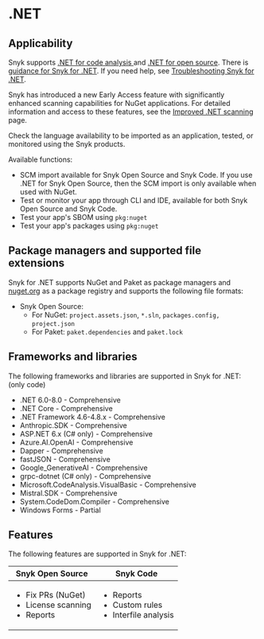 # .NET

## Applicability

Snyk supports [.NET for code analysis ](.net-for-code-analysis.md)and [.NET for open source](.net-for-open-source.md). There is [guidance for Snyk for .NET](guidance-for-snyk-for-.net.md). If you need help, see [Troubleshooting Snyk for .NET](troubleshooting-snyk-for-.net.md).

Snyk has introduced a new Early Access feature with significantly enhanced scanning capabilities for NuGet applications. For detailed information and access to these features, see the [Improved .NET scanning](improved-.net-scanning.md) page.&#x20;

Check the language availability to be imported as an application, tested, or monitored using the Snyk products.&#x20;

Available functions:

* SCM import available for Snyk Open Source and Snyk Code. If you use .NET for Snyk Open Source, then the SCM import is only available when used with NuGet.
* Test or monitor your app through CLI and IDE, available for both Snyk Open Source and Snyk Code.
* Test your app's SBOM using `pkg:nuget`
* Test your app's packages using `pkg:nuget`

## Package managers and supported file extensions

Snyk for .NET supports NuGet and Paket as package managers and [nuget.org](https://www.nuget.org/) as a package registry and supports the following file formats:

* Snyk Open Source:
  * For NuGet: `project.assets.json`, `*.sln`, `packages.config,` `project.json`
  * For Paket: `paket.dependencies` and `paket.lock`

## Frameworks and libraries

The following frameworks and libraries are supported in Snyk for .NET: (only code)

* .NET 6.0-8.0 - Comprehensive&#x20;
* .NET Core - Comprehensive&#x20;
* .NET Framework 4.6-4.8.x - Comprehensive&#x20;
* Anthropic.SDK - Comprehensive&#x20;
* ASP.NET 6.x (C# only) - Comprehensive&#x20;
* Azure.AI.OpenAI - Comprehensive&#x20;
* Dapper - Comprehensive&#x20;
* fastJSON - Comprehensive&#x20;
* Google\_GenerativeAI - Comprehensive&#x20;
* grpc-dotnet (C# only) - Comprehensive
* Microsoft.CodeAnalysis.VisualBasic - Comprehensive&#x20;
* Mistral.SDK - Comprehensive&#x20;
* System.CodeDom.Compiler - Comprehensive&#x20;
* Windows Forms - Partial

## Features

The following features are supported in Snyk for .NET:

| Snyk Open Source                                                             | Snyk Code                                                                  |
| ---------------------------------------------------------------------------- | -------------------------------------------------------------------------- |
| <ul><li>Fix PRs (NuGet) </li><li>License scanning </li><li>Reports</li></ul> | <ul><li>Reports</li><li>Custom rules </li><li>Interfile analysis</li></ul> |
